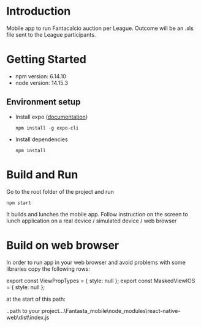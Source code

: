 # Introduction 
Mobile app to run Fantacalcio auction per League. Outcome will be an .xls file sent to the League participants.

# Getting Started
* npm version: 6.14.10
* node version: 14.15.3

## Environment setup
* Install expo ([documentation](https://reactnative.dev/docs/environment-setup))

  ```npm install -g expo-cli```

* Install dependencies

  ```npm install```

# Build and Run
Go to the root folder of the project and run

```npm start```

It builds and lunches the mobile app. Follow instruction on the screen to lunch application on a real device / simulated device / web browser


# Build on web browser
In order to run app in your web browser and avoid problems with some libraries copy the following rows:

export const ViewPropTypes = { style: null };
export const MaskedViewIOS = { style: null };

at the start of this path:

..path to your project...\Fantasta_mobile\node_modules\react-native-web\dist\index.js